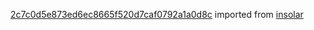 [2c7c0d5e873ed6ec8665f520d7caf0792a1a0d8c](https://github.com/insolar/insolar/commit/2c7c0d5e873ed6ec8665f520d7caf0792a1a0d8c) imported from [insolar](https://github.com/insolar/insolar)
